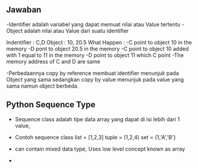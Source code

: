 ## Jawaban
-Identifier adalah variabel yang dapat memuat nilai atau Value tertentu
-Object adalah nilai atau Value dari suatu identifier

Indentifier : C,D
Object : 10, 20.5
What Happen :
-C point to object 10 in the memory
-D pont to object 20.5 in the memory
-C point to object 10 added with 1 equal to 11 in the memory
-D point to object 11 which C point
-The memory address of C and D are same

-Perbedaannya copy by reference membuat identifier menunjuk pada Object yang sama sedangkan copy by value menunjuk pada value yang sama namun object berbeda.

## Python Sequence Type
- Sequence class adalah tipe data array yang dapat di isi lebih dari 1 value,
- Contoh sequence class
    list = [1,2,3]
    tuple = (1,2,4)
    set = {1,'A','B'}

- can contain mixed data type, Uses low level concept known as array
- 